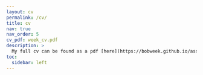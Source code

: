 ```yaml
---
layout: cv
permalink: /cv/
title: cv
nav: true
nav_order: 5
cv_pdf: week_cv.pdf
description: >
  My full cv can be found as a pdf [here](https://bobweek.github.io/assets/pdf/week_cv.pdf)
toc:
  sidebar: left
---
```

